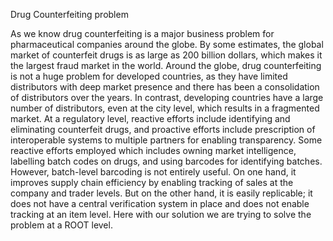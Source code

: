 Drug Counterfeiting problem  

As we know drug counterfeiting is a major business problem for pharmaceutical companies around the globe. By some estimates, the global market of counterfeit drugs is as large as 200 billion dollars, which makes it the largest fraud market in the world.
Around the globe, drug counterfeiting is not a huge problem for developed countries, as they have limited distributors with deep market presence and there has been a consolidation of distributors over the years. In contrast, developing countries have a large number of distributors, even at the city level, which results in a fragmented market.
At a regulatory level, reactive efforts include identifying and eliminating counterfeit drugs, and proactive efforts include prescription of interoperable systems to multiple partners for enabling transparency.
Some reactive efforts employed which includes owning market intelligence, labelling batch codes on drugs, and using barcodes for identifying batches.
However, batch-level barcoding is not entirely useful. On one hand, it improves supply chain efficiency by enabling tracking of sales at the company and trader levels. 
But on the other hand, it is easily replicable; it does not have a central verification system in place and does not enable tracking at an item level.
Here with our solution we are trying to solve the problem at a ROOT level.
